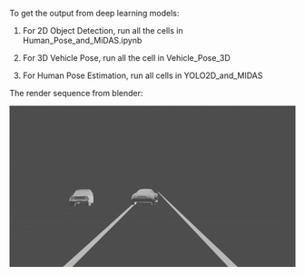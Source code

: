 To get the output from deep learning models:

1. For 2D Object Detection, run all the cells in Human_Pose_and_MiDAS.ipynb

2. For 3D Vehicle Pose, run all the cell in Vehicle_Pose_3D

3. For Human Pose Estimation, run all cells in YOLO2D_and_MIDAS

The render sequence from blender:

![Render GIF](./Videos/gif.gif)
